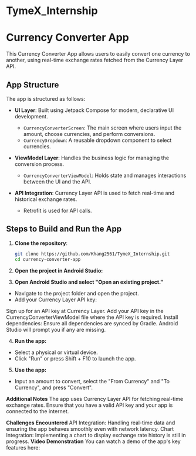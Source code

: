 # TymeX_Internship
# Currency Converter App

This Currency Converter App allows users to easily convert one currency to another, using real-time exchange rates fetched from the Currency Layer API.
## App Structure

The app is structured as follows:

- **UI Layer**: Built using Jetpack Compose for modern, declarative UI development.
  - `CurrencyConverterScreen`: The main screen where users input the amount, choose currencies, and perform conversions.
  - `CurrencyDropdown`: A reusable dropdown component to select currencies.
  
- **ViewModel Layer**: Handles the business logic for managing the conversion process.
  - `CurrencyConverterViewModel`: Holds state and manages interactions between the UI and the API.

- **API Integration**: Currency Layer API is used to fetch real-time and historical exchange rates.
  - Retrofit is used for API calls.
  
## Steps to Build and Run the App

1. **Clone the repository**:
   ```bash
   git clone https://github.com/Khang2561/TymeX_Internship.git
   cd currency-converter-app
2. **Open the project in Android Studio:**

3. **Open Android Studio and select "Open an existing project."**
- Navigate to the project folder and open the project.
- Add your Currency Layer API key:

Sign up for an API key at Currency Layer.
Add your API key in the CurrencyConverterViewModel file where the API key is required.
Install dependencies: Ensure all dependencies are synced by Gradle. Android Studio will prompt you if any are missing.

4. **Run the app:**

- Select a physical or virtual device.
- Click "Run" or press Shift + F10 to launch the app.
5. **Use the app:**

- Input an amount to convert, select the "From Currency" and "To Currency", and press "Convert".

**Additional Notes**
The app uses Currency Layer API for fetching real-time exchange rates. Ensure that you have a valid API key and your app is connected to the internet.

**Challenges Encountered**
API Integration: Handling real-time data and ensuring the app behaves smoothly even with network latency.
Chart Integration: Implementing a chart to display exchange rate history is still in progress.
**Video Demonstration**
You can watch a demo of the app's key features here:
